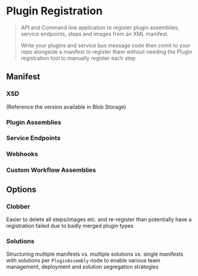 # Plugin Registration

> API and Command line application to register plugin assemblies, service endpoints, steps and images from an XML manifest. 
> 
> Write your plugins and service bus message code then comit to your repo alongside a manifest to register them without needing the Plugin registration tool to manually register each step

## Manifest

### XSD 
(Reference the version available in Blob Storage)

### Plugin Assemblies

### Service Endpoints

### Webhooks

### Custom Workflow Assemblies

## Options

### Clobber

Easier to delete all steps/images etc. and re-register than potentially have a registration failed due to badly merged plugin types

### Solutions

Structuring multiple manifests vs. multiple solutions vs. single manifests with solutions per `PluginAssembly` node to enable various team management, deployment and solution segregation strategies


